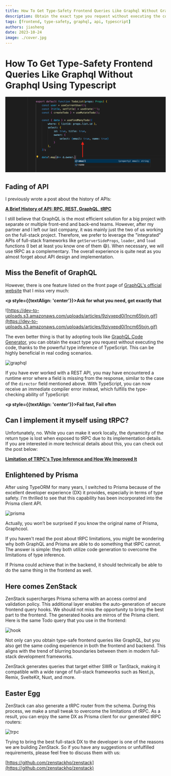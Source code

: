 ```yaml
---
title: How To Get Type-Safety Frontend Queries Like Graphql Without Graphql Using Typescript
description: Obtain the exact type you request without executing the code utilizing the powerful type inference of TypeScript
tags: [frontend, type-safety, graphql, api, typescript]
authors: jiasheng
date: 2023-10-24
image: ./cover.jpg
---
```


# How To Get Type-Safety Frontend Queries Like Graphql Without Graphql Using Typescript
![Cover Image](cover.jpg)

## Fading of API

I previously wrote a post about the history of APIs:

**[A Brief History of API: RPC, REST, GraphQL, tRPC](https://dev.to/zenstack/a-brief-history-of-api-rpc-rest-graphql-trpc-fme)**

I still believe that GraphQL is the most efficient solution for a big project with separate or multiple front-end and back-end teams. However, after my partner and I left our last company, it was mainly just the two of us working on the full-stack project. Therefore, we prefer to leverage the "integrated" APIs of full-stack frameworks like `getServerSideProps`, `loader`, and `load` functions (I bet at least you know one of them 😄). When necessary, we will use tRPC as a complementary. The overall experience is quite neat as you almost forget about API design and implementation.

## Miss the Benefit of GraphQL

However, there is one feature listed on the front page of [GraphQL's official website](https://graphql.org/) that I miss very much:

**<p style={{textAlign: 'center'}}>Ask for what you need, get exactly that</p>**

![https://dev-to-uploads.s3.amazonaws.com/uploads/articles/9ziyxepd0i1ncm65txjn.gif](https://dev-to-uploads.s3.amazonaws.com/uploads/articles/9ziyxepd0i1ncm65txjn.gif)

The even better thing is that by adopting tools like [GraphQL Code Generator](https://www.the-guild.dev/graphql/codegen), you can obtain the exact type you request without executing the code, thanks to the powerful type inference of TypeScript. This can be highly beneficial in real coding scenarios.

![graphql](https://github.com/zenstackhq/zenstack/assets/16688722/7f56a000-8d3c-4d71-b11c-02799a92a55f)

If you have ever worked with a REST API, you may have encountered a runtime error where a field is missing from the response, similar to the case of the `director` field mentioned above. With TypeScript, you can now receive an immediate compiler error instead, which fulfills the type-checking ability of TypeScript:

**<p style={{textAlign: 'center'}}>Fail fast, Fail often</p>**
 

## Can I implement it myself using tRPC?

Unfortunately, no. While you can make it work locally, the dynamicity of the return type is lost when exposed to tRPC due to its implementation details. If you are interested in more technical details about this, you can check out the post below:

**[Limitation of TRPC's Type Inference and How We Improved It](https://www.notion.so/ZenStack-Cloud-YC-Application-1eaa8b0199ba49269b232a7f7d35869d?pvs=21)**

## Enlightened by Prisma

After using TypeORM for many years, I switched to Prisma because of the excellent developer experience (DX) it provides, especially in terms of type safety. I'm thrilled to see that this capability has been incorporated into the Prisma client API.

![prisma](https://github.com/zenstackhq/zenstack/assets/16688722/23b3d1c5-1368-41dc-86d4-f38bace34eae)

Actually, you won’t be surprised if you know the original name of Prisma, Graphcool. 

If you haven't read the post about tRPC limitations, you might be wondering why both GraphQL and Prisma are able to do something that tRPC cannot. The answer is simple: they both utilize code generation to overcome the limitations of type inference.

If Prisma could achieve that in the backend, it should technically be able to do the same thing in the frontend as well.

## Here comes ZenStack

ZenStack supercharges Prisma schema with an access control and validation policy. This additional layer enables the auto-generation of secure frontend query hooks.  We should not miss the opportunity to bring the best part to the frontend. The generated hooks are mirros of the Prisma client. Here is the same Todo query that you use in the frontend:

![hook](https://github.com/zenstackhq/zenstack/assets/16688722/93eaf485-33d1-4512-9c12-58197dedd691)

Not only can you obtain type-safe frontend queries like GraphQL, but you also get the same coding experience in both the frontend and backend. This aligns with the trend of blurring boundaries between them in modern full-stack development frameworks.

ZenStack generates queries that target either SWR or TanStack, making it compatible with a wide range of full-stack frameworks such as Next.js, Remix, SvelteKit, Nuxt, and more.

## Easter Egg

ZenStack can also generate a tRPC router from the schema. During this process, we make a small tweak to overcome the limitations of tRPC. As a result, you can enjoy the same DX as Prisma client for our generated tRPC routers:

![trpc](https://github.com/zenstackhq/zenstack/assets/16688722/8ce4b02b-b712-40a9-a6c0-45a03406e5c1)

Trying to bring the best full-stack DX to the developer is one of the reasons we are building ZenStack. So if you have any suggestions or unfulfilled requirements, please feel free to discuss them with us:

[https://github.com/zenstackhq/zenstack](https://github.com/zenstackhq/zenstack)
